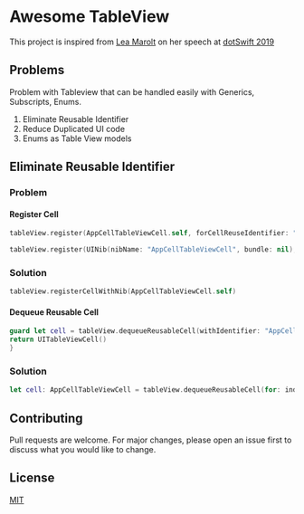 # Awesome TableView

This project is inspired from [Lea Marolt](https://github.com/leamars) on her speech at [dotSwift 2019](https://www.youtube.com/watch?v=dluKlOPPllY)

## Problems

Problem with Tableview that can be handled easily with Generics, Subscripts, Enums.

1. Eliminate Reusable Identifier
2. Reduce Duplicated UI code
3. Enums as Table View models


## Eliminate Reusable Identifier

### Problem
#### Register Cell
```swift
tableView.register(AppCellTableViewCell.self, forCellReuseIdentifier: "AppCellTableViewCell")
```
```swift
tableView.register(UINib(nibName: "AppCellTableViewCell", bundle: nil), forCellReuseIdentifier: "AppCellTableViewCell")
```

### Solution

```swift
tableView.registerCellWithNib(AppCellTableViewCell.self)
```

#### Dequeue Reusable Cell
```swift
guard let cell = tableView.dequeueReusableCell(withIdentifier: "AppCellTableViewCell", for: indexPath) as? AppCellTableViewCell else {
return UITableViewCell()
}
```

### Solution

```swift
let cell: AppCellTableViewCell = tableView.dequeueReusableCell(for: indexPath)
```

## Contributing
Pull requests are welcome. For major changes, please open an issue first to discuss what you would like to change.

## License
[MIT](https://choosealicense.com/licenses/mit/)


